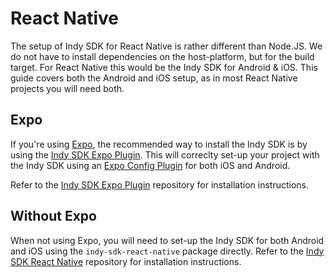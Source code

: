 # React Native

The setup of Indy SDK for React Native is rather different than Node.JS. We do not have to install dependencies on the host-platform, but for the build target. For React Native this would be the Indy SDK for Android & iOS. This guide covers both the Android and iOS setup, as in most React Native projects you will need both.

## Expo

If you're using [Expo](https://expo.dev), the recommended way to install the Indy SDK is by using the [Indy SDK Expo Plugin](https://github.com/animo/indy-sdk-expo-plugin). This will correclty set-up your project with the Indy SDK using an [Expo Config Plugin](https://docs.expo.dev/guides/config-plugins/) for both iOS and Android.

Refer to the [Indy SDK Expo Plugin](https://github.com/animo/indy-sdk-expo-plugin) repository for installation instructions.

## Without Expo

When not using Expo, you will need to set-up the Indy SDK for both Android and iOS using the `indy-sdk-react-native` package directly. Refer to the [Indy SDK React Native](https://github.com/hyperledger/indy-sdk-react-native) repository for installation instructions.
